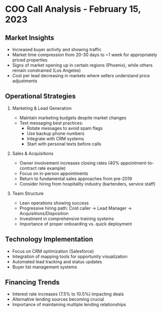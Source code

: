 # COO Call Analysis - February 15, 2023

## Market Insights
- Increased buyer activity and showing traffic
- Market time compression from 20-30 days to ~1 week for appropriately priced properties
- Signs of market opening up in certain regions (Phoenix), while others remain constrained (Los Angeles)
- Cost per lead decreasing in markets where sellers understand price adjustments

## Operational Strategies
1. Marketing & Lead Generation
   - Maintain marketing budgets despite market changes
   - Text messaging best practices:
     - Rotate messages to avoid spam flags
     - Use backup phone numbers
     - Integrate with CRM systems
     - Start with personal texts before calls

2. Sales & Acquisitions
   - Owner involvement increases closing rates (40% appointment-to-contract rate example)
   - Focus on in-person appointments
   - Return to fundamental sales approaches from pre-2019
   - Consider hiring from hospitality industry (bartenders, service staff)

3. Team Structure
   - Lean operations showing success
   - Progressive hiring path: Cold caller → Lead Manager → Acquisitions/Disposition
   - Investment in comprehensive training systems
   - Importance of proper onboarding vs. quick deployment

## Technology Implementation
- Focus on CRM optimization (Salesforce)
- Integration of mapping tools for opportunity visualization
- Automated lead tracking and status updates
- Buyer list management systems

## Financing Trends
- Interest rate increases (7.5% to 10.5%) impacting deals
- Alternative lending sources becoming crucial
- Importance of maintaining multiple lending relationships